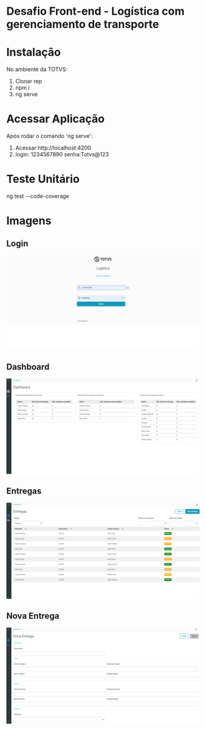 # Desafio Front-end - Logística com gerenciamento de transporte 

# Instalação
No ambiente da TOTVS:

1.	Clonar rep
2.	npm i
3.	ng serve

# Acessar Aplicação
Após rodar o comando 'ng serve':

1.	Acessar http://localhost:4200
2.	login: 1234567890 senha:Totvs@123

# Teste Unitário
ng test --code-coverage

# Imagens
## Login
![Login](screenshots/login.png)
## Dashboard
![Login](screenshots/dashboard.png)
## Entregas
![Login](screenshots/entregas.png)
## Nova Entrega
![Login](screenshots/nova-entrega.png)
